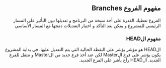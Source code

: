 <div dir=rtl>

## مفهوم الفروع Branches

الفروع تعطيك القدرة على أخذ نسخة من البرنامج و تعديلها دون التأثير على المسار الرئيسي للمشروع و يمكن بعد التأكد و اختبار التعديلات دمجها مع المسار الأساسي

### مفهوم الHEAD

الHEAD هو مؤشر يؤشر على النقطة الحالية التي يتم التعديل عليها.
في بداية المشروع يكون يؤشر على فرع الMaster لكن عند أخذ فرع جديد من الMaster و ننتقل للفرع الجديد. الHEAD راح يأشر على الفرع الجديد.

</div>